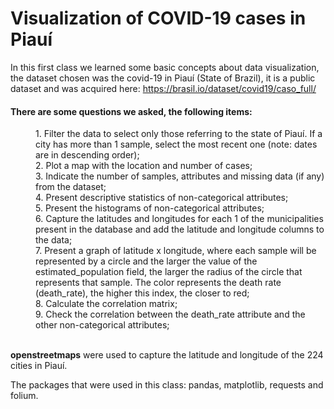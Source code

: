 # Visualization of COVID-19 cases in Piauí

In this first class we learned some basic concepts about data visualization, the dataset chosen was the covid-19 in Piauí (State of Brazil), it is a public dataset and was acquired here: https://brasil.io/dataset/covid19/caso_full/
#### There are some questions we asked, the following items:
<dd>1. Filter the data to select only those referring to the state of Piauí. If a city has more than 1 sample, select the most recent one (note: dates are in descending order);</dd>
<dd>2. Plot a map with the location and number of cases;</dd>
<dd>3. Indicate the number of samples, attributes and missing data (if any) from the dataset;</dd>
<dd>4. Present descriptive statistics of non-categorical attributes;</dd>
<dd>5. Present the histograms of non-categorical attributes;</dd>
<dd>6. Capture the latitudes and longitudes for each 1 of the municipalities present in the database and add the latitude and longitude columns to the data;</dd>
<dd>7. Present a graph of latitude x longitude, where each sample will be represented by a circle and the larger the value of the estimated_population field, the larger the radius of the circle that represents that sample. The color represents the death rate (death_rate), the higher this index, the closer to red;</dd>
<dd>8. Calculate the correlation matrix;</dd>
<dd>9. Check the correlation between the death_rate attribute and the other non-categorical attributes;</dd>
</br>

**openstreetmaps** were used to capture the latitude and longitude of the 224 cities in Piauí.

The packages that were used in this class: pandas, matplotlib, requests and folium.
